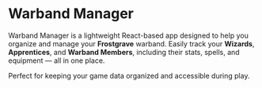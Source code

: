 # Warband Manager

Warband Manager is a lightweight React-based app designed to help you organize and manage your **Frostgrave** warband. Easily track your **Wizards**, **Apprentices**, and **Warband Members**, including their stats, spells, and equipment — all in one place.

Perfect for keeping your game data organized and accessible during play.
